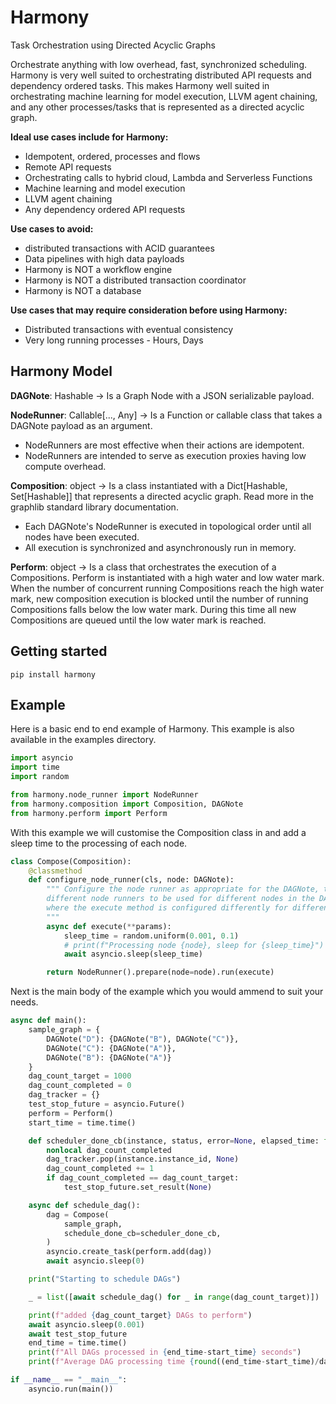 # Harmony
Task Orchestration using Directed Acyclic Graphs

Orchestrate anything with low overhead, fast, synchronized scheduling. Harmony is very well suited to orchestrating 
distributed API requests and dependency ordered tasks. This makes Harmony well suited in orchestrating machine learning
for model execution, LLVM agent chaining, and any other processes/tasks that is represented as a directed acyclic graph. 

**Ideal use cases include for Harmony:**
* Idempotent, ordered, processes and flows
* Remote API requests
* Orchestrating calls to hybrid cloud, Lambda and Serverless Functions 
* Machine learning and model execution
* LLVM agent chaining
* Any dependency ordered API requests

**Use cases to avoid:**
* distributed transactions with ACID guarantees
* Data pipelines with high data payloads
* Harmony is NOT a workflow engine
* Harmony is NOT a distributed transaction coordinator
* Harmony is NOT a database

**Use cases that may require consideration before using Harmony:**
* Distributed transactions with eventual consistency
* Very long running processes - Hours, Days

## Harmony Model

**DAGNote**: Hashable -> Is a Graph Node with a JSON serializable payload. 

**NodeRunner**: Callable[..., Any] -> Is a Function or callable class that takes a DAGNote payload as an argument.
- NodeRunners are most effective when their actions are idempotent.
- NodeRunners are intended to serve as execution proxies having low compute overhead. 

**Composition**: object -> Is a class instantiated with a Dict[Hashable, Set[Hashable]] that represents 
a directed acyclic graph. Read more in the graphlib standard library documentation.
- Each DAGNote's NodeRunner is executed in topological order until all nodes have been executed.
- All execution is synchronized and asynchronously run in memory. 

**Perform**: object -> Is a class that orchestrates the execution of a Compositions. Perform is instantiated with a
high water and low water mark. When the number of concurrent running Compositions reach the high water mark, new 
composition execution is blocked until the number of running Compositions falls below the low water mark. During
this time all new Compositions are queued until the low water mark is reached. 

## Getting started

```
pip install harmony
```

## Example

Here is a basic end to end example of Harmony. This example is also available in the examples directory.
```python  
import asyncio
import time
import random

from harmony.node_runner import NodeRunner
from harmony.composition import Composition, DAGNote
from harmony.perform import Perform
```
With this example we will customise the Composition class in and add a sleep time to the processing of each node.  
```python
class Compose(Composition):
    @classmethod
    def configure_node_runner(cls, node: DAGNote):
        """ Configure the node runner as appropriate for the DAGNote, the flexibility of this method allows for
        different node runners to be used for different nodes in the DAG or alternatively the same node runner
        where the execute method is configured differently for different nodes in the DAG.
        """
        async def execute(**params):
            sleep_time = random.uniform(0.001, 0.1)
            # print(f"Processing node {node}, sleep for {sleep_time}")
            await asyncio.sleep(sleep_time)

        return NodeRunner().prepare(node=node).run(execute)
```
Next is the main body of the example which you would ammend to suit your needs. 
```python
async def main():
    sample_graph = {
        DAGNote("D"): {DAGNote("B"), DAGNote("C")},
        DAGNote("C"): {DAGNote("A")},
        DAGNote("B"): {DAGNote("A")}
    }
    dag_count_target = 1000
    dag_count_completed = 0
    dag_tracker = {}
    test_stop_future = asyncio.Future()
    perform = Perform()
    start_time = time.time()

    def scheduler_done_cb(instance, status, error=None, elapsed_time: float = 0):
        nonlocal dag_count_completed
        dag_tracker.pop(instance.instance_id, None)
        dag_count_completed += 1
        if dag_count_completed == dag_count_target:
            test_stop_future.set_result(None)

    async def schedule_dag():
        dag = Compose(
            sample_graph,
            schedule_done_cb=scheduler_done_cb,
        )
        asyncio.create_task(perform.add(dag))
        await asyncio.sleep(0)

    print("Starting to schedule DAGs")

    _ = list([await schedule_dag() for _ in range(dag_count_target)])

    print(f"added {dag_count_target} DAGs to perform")
    await asyncio.sleep(0.001)
    await test_stop_future
    end_time = time.time()
    print(f"All DAGs processed in {end_time-start_time} seconds")
    print(f"Average DAG processing time {round((end_time-start_time)/dag_count_target, 4)} seconds")

if __name__ == "__main__":
    asyncio.run(main())
```
